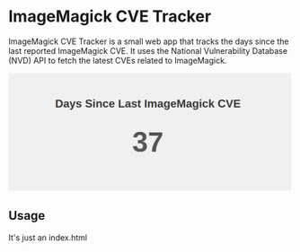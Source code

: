 # ImageMagick CVE Tracker

ImageMagick CVE Tracker is a small web app that tracks the days since the last reported ImageMagick CVE. It uses the National Vulnerability Database (NVD) API to fetch the latest CVEs related to ImageMagick.

![ImageMagick CVE Tracker Screenshot](screenshot.png)

## Usage

It's just an index.html
